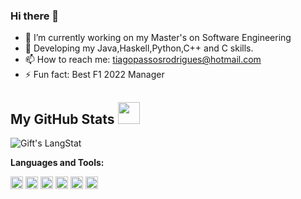 ### Hi there 👋


- 🔭 I’m currently working on my Master's on Software Engineering
- 🌱 Developing my Java,Haskell,Python,C++ and C skills.
- 📫 How to reach me: tiagopassosrodrigues@hotmail.com
- ⚡ Fun fact: Best F1 2022 Manager 

 <!-- GitHub section -->

 ##  My GitHub Stats <img src = "https://i.pinimg.com/originals/65/c4/f4/65c4f452571be1261e9c623f7da488ac.gif" width = 35px> 
 
 <div>
   <img align="center" src="https://github-readme-streak-stats.herokuapp.com/?user=TiagoPR" alt="Gift's LangStat" />
</div>

<!-- GitHub section: END -->

**Languages and Tools:**

<code><img height="20" src="https://external-content.duckduckgo.com/iu/?u=https%3A%2F%2Fraw.githubusercontent.com%2Fpittsburgh-haskell%2Fpittsburgh-haskell-logo%2Fmaster%2Fpittsburgh-haskell-256.png&f=1&nofb=1"></code>
<code><img height="20" src="https://external-content.duckduckgo.com/iu/?u=https%3A%2F%2Flogos-download.com%2Fwp-content%2Fuploads%2F2016%2F10%2FJava_logo_icon.png&f=1&nofb=1"></code>
<code><img height="20" src="https://external-content.duckduckgo.com/iu/?u=https%3A%2F%2Fupload.wikimedia.org%2Fwikipedia%2Fcommons%2Fthumb%2Fc%2Fc3%2FPython-logo-notext.svg%2F1200px-Python-logo-notext.svg.png&f=1&nofb=1"></code>
<code><img height="20" src="https://imgs.search.brave.com/goqz4As4Xp9lkCpq58bBeSMeuTaPvU3nqE3pZtqTdww/rs:fit:728:724:1/g:ce/aHR0cHM6Ly9pLnBp/bmltZy5jb20vb3Jp/Z2luYWxzL2EyL2Rj/LzMyL2EyZGMzMjQ5/MzY0NDQ5YTQ5ZjAx/YTYyNzVkMjc3Yjhj/LmpwZw"></code>
<code><img height="20" src="https://imgs.search.brave.com/JtIBuxNu1Ir7qaRNhpPaOasyFecg_5OY8Rvl8N--z8M/rs:fit:820:945:1/g:ce/aHR0cHM6Ly93d3cu/cG5na2l0LmNvbS9w/bmcvZGV0YWlsLzEw/MS0xMDEwMDEyX2Mt/cHJvZ3JhbW1pbmct/aWNvbi1jLXByb2dy/YW1taW5nLWxhbmd1/YWdlLWxvZ28ucG5n"></code>
<code><img height="20" src="https://imgs.search.brave.com/mM66_F6n29HrORzEm6kfkh9ruGxAk1bwHXopRVCZXk0/rs:fit:800:600:1/g:ce/aHR0cHM6Ly9jZG4t/aW1hZ2VzLTEubWVk/aXVtLmNvbS9tYXgv/MTIwMC8xKndWY1Q4/QTI5bEJrTjBnWEZQ/SlVGM3cucG5n"></code>



